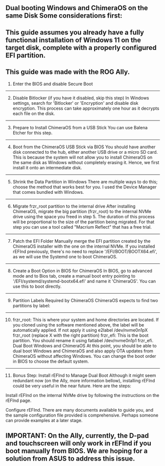 Dual booting Windows and ChimeraOS on the same Disk
Some considerations first:
----------------------------------------------------------------------------------------------------------
This guide assumes you already have a fully functional installation of Windows 11 on the target disk, complete with a properly configured EFI partition.
----------------------------------------------------------------------------------------------------------
This guide was made with the ROG Ally.
----------------------------------------------------------------------------------------------------------



1. Enter the BIOS and disable Secure Boot
----------------------------------------------------------------------------------------------------------
2. Disable Bitlocker (if you have it disabled, skip this step)
In Windows settings, search for 'Bitlocker' or 'Encryption' and disable disk encryption. This process can take approximately one hour as it decrypts each file on the disk.
----------------------------------------------------------------------------------------------------------
3. Prepare to Install ChimeraOS from a USB Stick
You can use Balena Etcher for this step.
----------------------------------------------------------------------------------------------------------
4. Boot from the ChimeraOS USB Stick via BIOS
You should have another disk connected to the hub, either another USB drive or a micro SD card. This is because the system will not allow you to install ChimeraOS on the same disk as Windows without completely erasing it. Hence, we first install it onto an intermediate disk.
----------------------------------------------------------------------------------------------------------
5. Shrink the Data Partition in Windows
There are multiple ways to do this; choose the method that works best for you. I used the Device Manager that comes bundled with Windows.
----------------------------------------------------------------------------------------------------------
6. Migrate frzr_root partition to the internal drive
After installing ChimeraOS, migrate the big partition (frzr_root) to the internal NVMe drive using the space you freed in step 5. The duration of this process will be proportional to the size of the partition being migrated. For that step you can use a tool called "Macrium Reflect" that has a free trial.
----------------------------------------------------------------------------------------------------------
7. Patch the EFI Folder
Manually merge the EFI partition created by the ChimeraOS installer with the one on the internal NVMe. If you installed rEFInd previously, there's no need to replace '/EFI/BOOT/BOOTX64.efi', as we will use the Systemd one to boot ChimeraOS.
----------------------------------------------------------------------------------------------------------
8. Create a Boot Option in BIOS for ChimeraOS
In BIOS, go to advanced mode and to Bios tab, create a manual boot entry pointing to '/EFI/systemd/systemd-bootx64.efi' and name it 'ChimeraOS'. You can use this to boot directly.
----------------------------------------------------------------------------------------------------------
9. Partition Labels Required by ChimeraOS
ChimeraOS expects to find two partitions by label:
----------------------------------------------------------------------------------------------------------
10. frzr_root: This is where your system and home directories are located. If you cloned using the software mentioned above, the label will be automatically applied. If not apply it using e2label /dev/nvme0n1pX frzr_root (replace X with the right partition)
frzr_efi: This is the boot partition. You should rename it using fatlabel /dev/nvme0n1p1 frzr_efi.
Dual Boot Windows and ChimeraOS
At this point, you should be able to dual boot Windows and ChimeraOS and also apply OTA updates from ChimeraOS without affecting Windows. You can change the boot order in BIOS to choose the default system.
----------------------------------------------------------------------------------------------------------
11. Bonus Step: Install rEFInd to Manage Dual Boot
Although it might seem redundant now (on the Ally, more information bellow), installing rEFInd could be very useful in the near future. Here are the steps:

Install rEFInd on the internal NVMe drive by following the instructions on the rEFInd page.

Configure rEFInd. There are many documents available to guide you, and the sample configuration file provided is comprehensive. Perhaps someone can provide examples at a later stage.

IMPORTANT: On the Ally, currently, the D-pad and touchscreen will only work in rEFInd if you boot manually from BIOS. We are hoping for a solution from ASUS to address this issue.
----------------------------------------------------------------------------------------------------------
